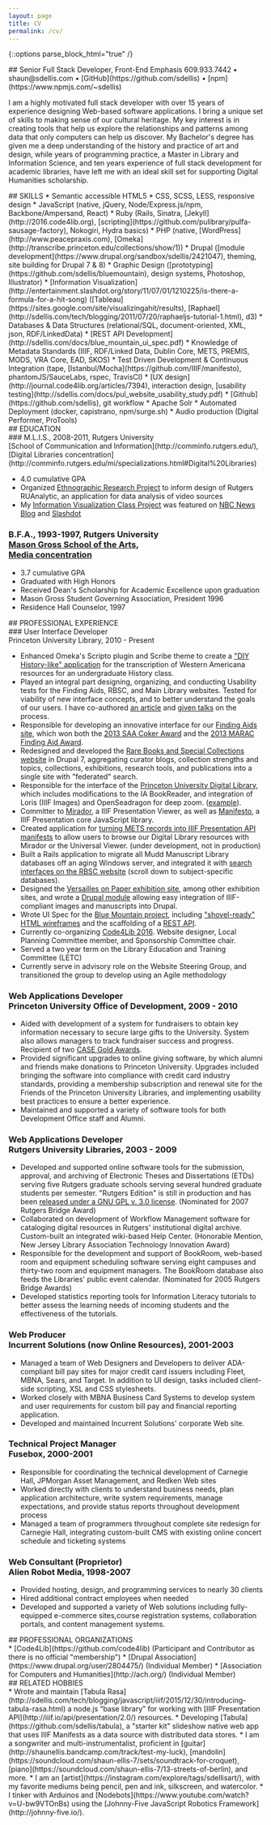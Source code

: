 ```yaml
---
layout: page
title: CV
permalink: /cv/
---
```

{::options parse_block_html="true" /}
<section id="intro">
## Senior Full Stack Developer, Front-End Emphasis
609.933.7442 &bull; shaun@sdellis.com &bull; [GitHub](https://github.com/sdellis) &bull; [npm](https://www.npmjs.com/~sdellis)

I am a highly motivated full stack developer with over 15 years of experience designing Web-based
software applications.  I bring a unique set of skills to making sense of our cultural heritage.  My key interest is in
creating tools that help us explore the relationships and patterns among data that only computers can help us discover.  My Bachelor's degree has given me a deep understanding of the history and practice of art and design, while years
of programming practice, a Master in Library and Information Science, and ten years experience of full stack development for academic libraries, have left me with an ideal skill set for supporting Digital Humanities scholarship.
</section>
<section id="skills">
## SKILLS
* Semantic accessible HTML5
* CSS, SCSS, LESS, responsive design
* JavaScript (native, jQuery, Node/Express.js/npm, Backbone/Ampersand, React)
* Ruby (Rails, Sinatra, [Jekyll](http://2016.code4lib.org), [scripting](https://github.com/pulibrary/pulfa-sausage-factory), Nokogiri, Hydra basics)
* PHP (native, [WordPress](http://www.peacepraxis.com), [Omeka](http://transcribe.princeton.edu/collections/show/1))
* Drupal ([module development](https://www.drupal.org/sandbox/sdellis/2421047), theming, site building for Drupal 7 & 8)
* Graphic Design ([prototyping](https://github.com/sdellis/bluemountain), design systems, Photoshop, Illustrator)
* [Information Visualization](http://entertainment.slashdot.org/story/11/07/01/1210225/is-there-a-formula-for-a-hit-song) ([Tableau](https://sites.google.com/site/visualizingahit/results), [Raphael](http://sdellis.com/tech/blogging/2011/07/20/raphaeljs-tutorial-1.html), d3)
* Databases & Data Structures (relational/SQL, document-oriented, XML, json, RDF/LinkedData)
* [REST API Development](http://sdellis.com/docs/blue_mountain_ui_spec.pdf)
* Knowledge of Metadata Standards (IIIF, RDF/Linked Data, Dublin Core, METS, PREMIS, MODS, VRA Core, EAD, SKOS)
* Test Driven Development & Continuous Integration (tape, [Istanbul/Mocha](https://github.com/IIIF/manifesto), phantomJS/SauceLabs, rspec, TravisCI)
* [UX design](http://journal.code4lib.org/articles/7394), interaction design, [usability testing](http://sdellis.com/docs/pul_website_usability_study.pdf)
* [Github](https://github.com/sdellis), git workflow
* Apache Solr
* Automated Deployment (docker, capistrano, npm/surge.sh)
* Audio production (Digital Performer, ProTools)
</section>
<section id="education">
## EDUCATION
<div class="section-content">
### M.L.I.S., 2008-2011, Rutgers University <br/>[School of Communication and Information](http://comminfo.rutgers.edu/), <br/>[Digital Libraries concentration](http://comminfo.rutgers.edu/mi/specializations.html#Digital%20Libraries)

* 4.0 cumulative GPA
* Organized [Ethnographic Research Project](http://sdellis.com/docs/ellis_enthnography_research_project.pdf) to inform design of Rutgers RUAnalytic, an application for data analysis of video sources
* My [Information Visualization Class Project](https://sites.google.com/site/visualizingahit/home) was featured on [NBC News Blog](http://www.nbcnewyork.com/blogs/nonstop-sound/Rutgers-Researchers--124654364.html) and [Slashdot](http://entertainment.slashdot.org/story/11/07/01/1210225/is-there-a-formula-for-a-hit-song)

### B.F.A., 1993-1997, Rutgers University <br/>[Mason Gross School of the Arts](http://www.masongross.rutgers.edu/), <br/>[Media concentration](http://www.masongross.rutgers.edu/visual-arts/programs/bfa)

* 3.7 cumulative GPA
* Graduated with High Honors
* Received Dean's Scholarship for Academic Excellence upon graduation
* Mason Gross Student Governing Association, President 1996
* Residence Hall Counselor, 1997

</div>
</section>
<section id="experience">
## PROFESSIONAL EXPERIENCE
<div class="section-content">
### User Interface Developer <br/>Princeton University Library, 2010 - Present

* Enhanced Omeka's Scripto plugin and Scribe theme to create a ["DIY History-like" application](http://transcribe.princeton.edu/items/show/25) for the transcription of Western Americana resources for an undergraduate History class.
* Played an integral part designing, organizing, and conducting Usability tests for the Finding Aids, RBSC, and Main Library websites.  Tested for viability of new interface concepts, and to better understand the goals of our users.  I have co-authored [an article](http://journal.code4lib.org/articles/7394) and [given talks](https://github.com/pulibrary/dlf2012-talk) on the process.
* Responsible for developing an innovative interface for our [Finding Aids site](http://findingaids.princeton.edu/), which won both the [2013 SAA Coker Award](http://www2.archivists.org/governance/handbook/section12-coker) and the [2013 MARAC Finding Aid Award](https://blogs.princeton.edu/mudd/2013/04/princeton-wins-marac-finding-aid-award/).
* Redesigned and developed the [Rare Books and Special Collections website](http://rbsc.princeton.edu/) in Drupal 7, aggregating curator blogs, collection strengths and topics, collections, exhibitions, research tools, and publications into a single site with "federated" search.
* Responsible for the interface of the [Princeton University Digital Library](http://pudl.princeton.edu/), which includes modifications to the IA BookReader, and integration of Loris (IIIF Images) and OpenSeadragon for deep zoom. ([example](http://pudl.princeton.edu/viewer.php?obj=ms35t871w#page/18/mode/2up)).
* Committer to [Mirador](https://github.com/IIIF/mirador), a IIIF Presentation Viewer, as well as [Manifesto](https://github.com/IIIF/manifesto), a IIIF Presentation core JavaScript library.
* Created application for [turning METS records into IIIF Presentation API manifests](http://sdellis.com/tech/blogging/2015/06/10/spiiiffy.html) to allow users to browse our Digital Library resources with Mirador or the Universal Viewer. (under development, not in production)
* Built a Rails application to migrate all Mudd Manuscript Library databases off an aging Windows server, and integrated it with [search interfaces on the RBSC website](http://rbsc.princeton.edu/catalogs-databases?field_division_target_id=228) (scroll down to subject-specific databases).
* Designed the [Versailles on Paper exhibition site](http://rbsc.princeton.edu/versailles/versailles-paper), among other exhibition sites, and wrote a [Drupal module](https://www.drupal.org/sandbox/sdellis/2421047) allowing easy integration of IIIF-compliant images and manuscripts into Drupal.
* Wrote UI Spec for the [Blue Mountain project](http://bluemountain.princeton.edu/index.html), including ["shovel-ready" HTML wireframes](https://github.com/sdellis/bluemountain) and the scaffolding of a [REST API](http://sdellis.com/docs/blue_mountain_ui_spec.pdf).
* Currently co-organizing [Code4Lib 2016](http://2016.code4lib.org/). Website designer, Local Planning Committee member, and Sponsorship Committee chair.
* Served a two year term on the Library Education and Training Committee (LETC)
* Currently serve in advisory role on the Website Steering Group, and transitioned the group to develop using an Agile methodology

### Web Applications Developer <br/>Princeton University Office of Development, 2009 - 2010
* Aided with development of a system for fundraisers to obtain key information necessary to secure large gifts to the University. System also allows managers to track fundraiser success and progress. Recipient of two [CASE Gold Awards](http://www.princeton.edu/main/news/archive/S28/38/87G73/index.xml).
* Provided significant upgrades to online giving software, by which alumni and friends make donations to Princeton University. Upgrades included bringing the software into compliance with credit card industry standards, providing a membership subscription and renewal site for the Friends of the
Princeton University Libraries, and implementing usability best practices to ensure a better experience.
* Maintained and supported a variety of software tools for both Development Office staff and Alumni.

### Web Applications Developer <br/>Rutgers University Libraries, 2003 - 2009
* Developed and supported online software tools for the submission, approval, and archiving of Electronic Theses and Dissertations (ETDs) serving five Rutgers graduate schools serving several hundred graduate students per semester. "Rutgers Edition" is still in production and has been [released under a GNU GPL v. 3.0 license](https://rucore.libraries.rutgers.edu/open/projects/openetd/). (Nominated for 2007 Rutgers Bridge Award)
* Collaborated on development of Workflow Management software for cataloging digital resources in Rutgers' institutional digital archive. Custom-built an integrated wiki-based Help Center. (Honorable Mention, New Jersey Library Association Technology Innovation Award)
* Responsible for the development and support of BookRoom, web-based room and equipment scheduling software serving eight campuses and thirty-two room and equipment managers. The BookRoom database also feeds the Libraries' public event calendar. (Nominated for 2005 Rutgers Bridge Awards)
* Developed statistics reporting tools for Information Literacy tutorials to better assess the learning needs of incoming students and the effectiveness of the tutorials.

### Web Producer <br/>Incurrent Solutions (now Online Resources), 2001-2003
* Managed a team of Web Designers and Developers to deliver ADA-compliant bill pay sites for major credit card issuers including Fleet, MBNA, Sears, and Target. In addition to UI design, tasks included client-side scripting,
XSL and CSS stylesheets.
* Worked closely with MBNA Business Card Systems to develop system and user requirements for custom
bill pay and financial reporting application.
* Developed and maintained Incurrent Solutions' corporate Web site.

### Technical Project Manager <br/>Fusebox, 2000-2001
* Responsible for coordinating the technical development of Carnegie Hall, JPMorgan Asset Management, and Redken Web sites
* Worked directly with clients to understand business needs, plan application architecture, write system
requirements, manage expectations, and provide status reports throughout development process
* Managed a team of programmers throughout complete site redesign for Carnegie Hall, integrating custom-built CMS with existing online concert schedule and ticketing systems

### Web Consultant (Proprietor) <br/>Alien Robot Media, 1998-2007
* Provided hosting, design, and programming services to nearly 30 clients
* Hired additional contract employees when needed
* Developed and supported a variety of Web solutions including fully-equipped e-commerce sites,course registration systems, collaboration portals, and content management systems.
</div>
</section>
<section id="pro-orgs">
## PROFESSIONAL ORGANIZATIONS
<div class="section-content">
* [Code4Lib](https://github.com/code4lib) (Participant and Contributor as there is no official "membership")
* [Drupal Association](https://www.drupal.org/user/2804475/) (Individual Member)
* [Association for Computers and Humanities](http://ach.org/) (Individual Member)
</div>
<section id="hobbies">
## RELATED HOBBIES
<div class="section-content">
* Wrote and maintain [Tabula Rasa](http://sdellis.com/tech/blogging/javascript/iiif/2015/12/30/introducing-tabula-rasa.html) a node.js “base library” for working with [IIIF Presentation API](http://iiif.io/api/presentation/2.0/) resources.
* Developing [Tabula](https://github.com/sdellis/tabula), a "starter kit" slideshow native web app that uses IIIF Manifests as a data source with distributed data stores.
* I am a songwriter and multi-instrumentalist, proficient in [guitar](http://shaunellis.bandcamp.com/track/test-my-luck), [mandolin](https://soundcloud.com/shaun-ellis-7/sets/soundtrack-for-croquet), [piano](https://soundcloud.com/shaun-ellis-7/13-streets-of-berlin), and more.
* I am an [artist](https://instagram.com/explore/tags/sdellisart/), with my favorite mediums being pencil, pen and ink, silkscreen, and watercolor.
* I tinker with Arduinos and [Nodebots](https://www.youtube.com/watch?v=U-bw9VTOnBs) using the [Johnny-Five JavaScript Robotics Framework](http://johnny-five.io/).
</div>
</section>
